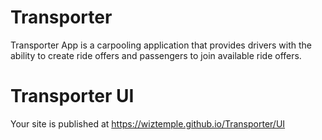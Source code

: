 # Transporter
Transporter App is a carpooling application that provides drivers with the ability to create ride offers and passengers to join available ride offers.
# Transporter UI 
Your site is published at https://wiztemple.github.io/Transporter/UI